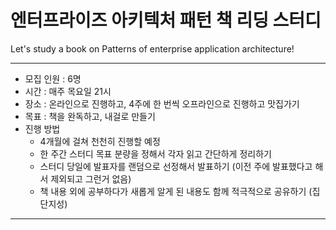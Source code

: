 # 엔터프라이즈 아키텍처 패턴 책 리딩 스터디
Let's study a book on Patterns of enterprise application architecture!

- - -

* 모집 인원 : 6명
* 시간 : 매주 목요일 21시
* 장소 : 온라인으로 진행하고, 4주에 한 번씩 오프라인으로 진행하고 맛집가기
* 목표 : 책을 완독하고, 내걸로 만들기
* 진행 방법
  * 4개월에 걸쳐 천천히 진행할 예정
  * 한 주간 스터디 목표 분량을 정해서 각자 읽고 간단하게 정리하기
  * 스터디 당일에 발표자를 랜덤으로 선정해서 발표하기 (이전 주에 발표했다고 해서 제외되고 그런거 없음)
  * 책 내용 외에 공부하다가 새롭게 알게 된 내용도 함께 적극적으로 공유하기 (집단지성)

- - -
